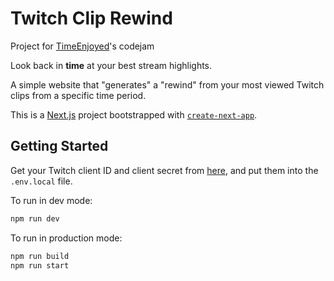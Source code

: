 # Twitch Clip Rewind
Project for [TimeEnjoyed](https://twitch.tv/timeenjoyed)'s codejam

Look back in **time** at your best stream highlights.

A simple website that "generates" a "rewind" from your most viewed Twitch clips from a specific time period.

This is a [Next.js](https://nextjs.org/) project bootstrapped with [`create-next-app`](https://github.com/vercel/next.js/tree/canary/packages/create-next-app).

## Getting Started
Get your Twitch client ID and client secret from [here](https://dev.twitch.tv/console/apps/create), and put them into the `.env.local` file.

To run in dev mode:
```bash
npm run dev
```

To run in production mode:
```bash
npm run build
npm run start
```
